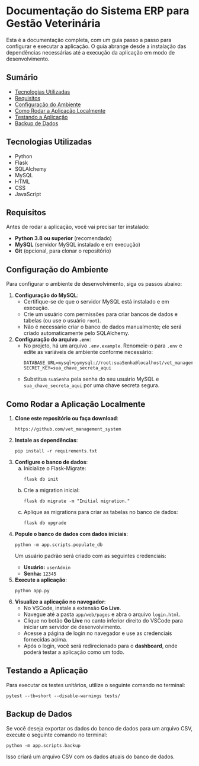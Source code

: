 <h1>Documentação do Sistema ERP para Gestão Veterinária</h1>

<p>Esta é a documentação completa, com um guia passo a passo para configurar e executar a aplicação. O guia abrange desde a instalação das dependências necessárias até a execução da aplicação em modo de desenvolvimento.</p>

<h2>Sumário</h2>
<ul>
    <li><a href="#tecnologias-utilizadas">Tecnologias Utilizadas</a></li>
    <li><a href="#requisitos">Requisitos</a></li>
    <li><a href="#configuração-do-ambiente">Configuração do Ambiente</a></li>
    <li><a href="#como-rodar-a-aplicação-localmente">Como Rodar a Aplicação Localmente</a></li>
    <li><a href="#testando-a-aplicação">Testando a Aplicação</a></li>
    <li><a href="#backup-de-dados">Backup de Dados</a></li>
</ul>

<h2 id="tecnologias-utilizadas">Tecnologias Utilizadas</h2>
<ul>
    <li>Python</li>
    <li>Flask</li>
    <li>SQLAlchemy</li>
    <li>MySQL</li>
    <li>HTML</li>
    <li>CSS</li>
    <li>JavaScript</li>
</ul>

<h2 id="requisitos">Requisitos</h2>
<p>Antes de rodar a aplicação, você vai precisar ter instalado:</p>
<ul>
    <li><strong>Python 3.8 ou superior</strong> (recomendado)</li>
    <li><strong>MySQL</strong> (servidor MySQL instalado e em execução)</li>
    <li><strong>Git</strong> (opcional, para clonar o repositório)</li>
</ul>

<h2 id="configuração-do-ambiente">Configuração do Ambiente</h2>
<p>Para configurar o ambiente de desenvolvimento, siga os passos abaixo:</p>

<ol>
    <li><strong>Configuração do MySQL</strong>:
        <ul>
            <li>Certifique-se de que o servidor MySQL está instalado e em execução.</li>
            <li>Crie um usuário com permissões para criar bancos de dados e tabelas (ou use o usuário <code>root</code>).</li>
            <li>Não é necessário criar o banco de dados manualmente; ele será criado automaticamente pelo SQLAlchemy.</li>
        </ul>
    </li>
    <li><strong>Configuração do arquivo <code>.env</code></strong>:
        <ul>
            <li>No projeto, há um arquivo <code>.env.example</code>. Renomeie-o para <code>.env</code> e edite as variáveis de ambiente conforme necessário:</li>
            <pre><code>DATABASE_URL=mysql+pymysql://root:suaSenha@localhost/vet_management
SECRET_KEY=sua_chave_secreta_aqui</code></pre>
            <li>Substitua <code>suaSenha</code> pela senha do seu usuário MySQL e <code>sua_chave_secreta_aqui</code> por uma chave secreta segura.</li>
        </ul>
    </li>
</ol>

<h2 id="como-rodar-a-aplicação-localmente">Como Rodar a Aplicação Localmente</h2>
<ol>
    <li><strong>Clone este repositório ou faça download</strong>:
        <pre><code>https://github.com/vet_management_system</code></pre>
    </li>
    <li><strong>Instale as dependências</strong>:
        <pre><code>pip install -r requirements.txt</code></pre>
    </li>
    <li><strong>Configure o banco de dados</strong>:
        <ol type="a">
            <li>Inicialize o Flask-Migrate:
                <pre><code>flask db init</code></pre>
            </li>
            <li>Crie a migration inicial:
                <pre><code>flask db migrate -m "Initial migration."</code></pre>
            </li>
            <li>Aplique as migrations para criar as tabelas no banco de dados:
                <pre><code>flask db upgrade</code></pre>
            </li>
        </ol>
    </li>
    <li><strong>Popule o banco de dados com dados iniciais</strong>:
        <pre><code>python -m app.scripts.populate_db</code></pre>
        <p>Um usuário padrão será criado com as seguintes credenciais:</p>
        <ul>
            <li><strong>Usuário:</strong> <code>userAdmin</code></li>
            <li><strong>Senha:</strong> <code>12345</code></li>
        </ul>
    </li>
    <li><strong>Execute a aplicação</strong>:
        <pre><code>python app.py</code></pre>
    </li>
    <li><strong>Visualize a aplicação no navegador</strong>:
        <ul>
            <li>No VSCode, instale a extensão <strong>Go Live</strong>.</li>
            <li>Navegue até a pasta <code>app/web/pages</code> e abra o arquivo <code>login.html</code>.</li>
            <li>Clique no botão <strong>Go Live</strong> no canto inferior direito do VSCode para iniciar um servidor de desenvolvimento.</li>
            <li>Acesse a página de login no navegador e use as credenciais fornecidas acima.</li>
            <li>Após o login, você será redirecionado para o <strong>dashboard</strong>, onde poderá testar a aplicação como um todo.</li>
        </ul>
    </li>
</ol>

<h2 id="testando-a-aplicação">Testando a Aplicação</h2>
<p>Para executar os testes unitários, utilize o seguinte comando no terminal:</p>
<pre><code>pytest --tb=short --disable-warnings tests/</code></pre>

<h2 id="backup-de-dados">Backup de Dados</h2>
<p>Se você deseja exportar os dados do banco de dados para um arquivo CSV, execute o seguinte comando no terminal:</p>
<pre><code>python -m app.scripts.backup</code></pre>
<p>Isso criará um arquivo CSV com os dados atuais do banco de dados.</p>